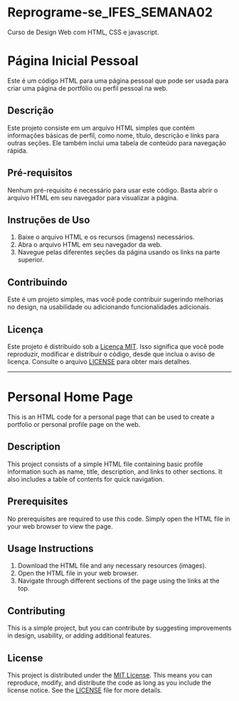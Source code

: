 # Reprograme-se_IFES_SEMANA02
Curso de Design Web com HTML, CSS e javascript.

# Página Inicial Pessoal

Este é um código HTML para uma página pessoal que pode ser usada para criar uma página de portfólio ou perfil pessoal na web.

## Descrição

Este projeto consiste em um arquivo HTML simples que contém informações básicas de perfil, como nome, título, descrição e links para outras seções. Ele também inclui uma tabela de conteúdo para navegação rápida.

## Pré-requisitos

Nenhum pré-requisito é necessário para usar este código. Basta abrir o arquivo HTML em seu navegador para visualizar a página.

## Instruções de Uso

1. Baixe o arquivo HTML e os recursos (imagens) necessários.
2. Abra o arquivo HTML em seu navegador da web.
3. Navegue pelas diferentes seções da página usando os links na parte superior.

## Contribuindo

Este é um projeto simples, mas você pode contribuir sugerindo melhorias no design, na usabilidade ou adicionando funcionalidades adicionais.

## Licença

Este projeto é distribuído sob a [Licença MIT](LICENSE.txt). Isso significa que você pode reproduzir, modificar e distribuir o código, desde que inclua o aviso de licença. Consulte o arquivo [LICENSE](LICENSE.txt) para obter mais detalhes.

---

# Personal Home Page

This is an HTML code for a personal page that can be used to create a portfolio or personal profile page on the web.

## Description

This project consists of a simple HTML file containing basic profile information such as name, title, description, and links to other sections. It also includes a table of contents for quick navigation.

## Prerequisites

No prerequisites are required to use this code. Simply open the HTML file in your web browser to view the page.

## Usage Instructions

1. Download the HTML file and any necessary resources (images).
2. Open the HTML file in your web browser.
3. Navigate through different sections of the page using the links at the top.

## Contributing

This is a simple project, but you can contribute by suggesting improvements in design, usability, or adding additional features.

## License

This project is distributed under the [MIT License](LICENSE.txt). This means you can reproduce, modify, and distribute the code as long as you include the license notice. See the [LICENSE](LICENSE.txt) file for more details.

